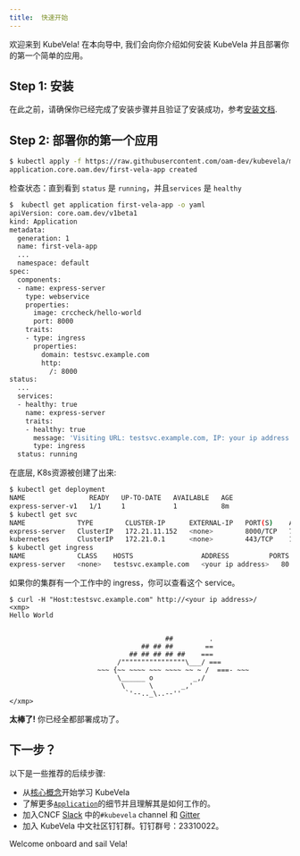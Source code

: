 ```yaml
---
title:  快速开始
---
```


欢迎来到 KubeVela! 在本向导中, 我们会向你介绍如何安装 KubeVela 并且部署你的第一个简单的应用。 

## Step 1: 安装

在此之前，请确保你已经完成了安装步骤并且验证了安装成功，参考[安装文档](./install).

## Step 2: 部署你的第一个应用

```bash
$ kubectl apply -f https://raw.githubusercontent.com/oam-dev/kubevela/master/docs/examples/vela-app.yaml
application.core.oam.dev/first-vela-app created
```

检查状态：直到看到 `status` 是 `running`，并且`services` 是 `healthy`

```bash
$  kubectl get application first-vela-app -o yaml
apiVersion: core.oam.dev/v1beta1
kind: Application
metadata:
  generation: 1
  name: first-vela-app
  ...
  namespace: default
spec:
  components:
  - name: express-server
    type: webservice
    properties:
      image: crccheck/hello-world
      port: 8000
    traits:
    - type: ingress
      properties:
        domain: testsvc.example.com
        http:
          /: 8000
status:
  ...
  services:
  - healthy: true
    name: express-server
    traits:
    - healthy: true
      message: 'Visiting URL: testsvc.example.com, IP: your ip address'
      type: ingress
  status: running
```

在底层, K8s资源被创建了出来:

```bash
$ kubectl get deployment
NAME                READY   UP-TO-DATE   AVAILABLE   AGE
express-server-v1   1/1     1            1           8m
$ kubectl get svc
NAME             TYPE        CLUSTER-IP      EXTERNAL-IP   PORT(S)    AGE
express-server   ClusterIP   172.21.11.152   <none>        8000/TCP   7m43s
kubernetes       ClusterIP   172.21.0.1      <none>        443/TCP    116d
$ kubectl get ingress
NAME             CLASS    HOSTS                 ADDRESS          PORTS   AGE
express-server   <none>   testsvc.example.com   <your ip address>   80      7m47s
```

如果你的集群有一个工作中的 ingress，你可以查看这个 service。

```
$ curl -H "Host:testsvc.example.com" http://<your ip address>/
<xmp>
Hello World


                                       ##         .
                                 ## ## ##        ==
                              ## ## ## ## ##    ===
                           /""""""""""""""""\___/ ===
                      ~~~ {~~ ~~~~ ~~~ ~~~~ ~~ ~ /  ===- ~~~
                           \______ o          _,/
                            \      \       _,'
                             `'--.._\..--''
</xmp>
```
**太棒了!** 你已经全都部署成功了。

## 下一步？

以下是一些推荐的后续步骤:

- 从[核心概念](./concepts)开始学习 KubeVela
- 了解更多[`Application`](./application)的细节并且理解其是如何工作的。
- 加入CNCF [Slack](https://cloud-native.slack.com) 中的`#kubevela` channel 和 [Gitter](https://gitter.im/oam-dev/community)
- 加入 KubeVela 中文社区钉钉群。钉钉群号：23310022。

Welcome onboard and sail Vela!